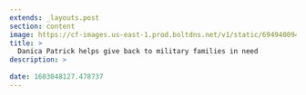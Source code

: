 ```yaml
--- 
extends: _layouts.post 
section: content 
image: https://cf-images.us-east-1.prod.boltdns.net/v1/static/694940094001/13f1fb8a-2a52-47c9-895a-3da7e89afe25/6716e2b3-c1aa-4616-90b3-af92887dbc63/1280x720/match/image.jpg 
title: > 
  Danica Patrick helps give back to military families in need 
description: > 
   
date: 1603048127.478737 
--- 
```


